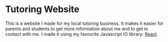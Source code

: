 # Tutoring Website
This is a website I made for my local tutoring business. It makes it easier for parents and students to get more information about me and to get in contact with me. I made it using my favourite Javascript IO library: [React](https://reactjs.org/).

